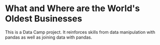 # What and Where are the World's Oldest Businesses
This is a Data Camp project. It reinforces skills from data manipulation with pandas as well as joining data with pandas.

